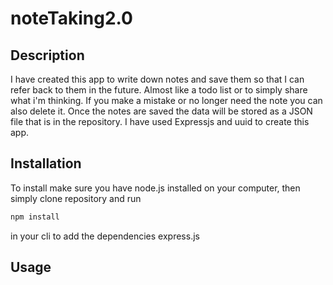 # noteTaking2.0

## Description
I have created this app to write down notes and save them so that I can refer back to them in the future. Almost like a todo list or to simply share what i'm thinking. If you make a mistake or no longer need the note you can also delete it.
Once the notes are saved the data will be stored as a JSON file that is in the repository.
I have used Expressjs and uuid to create this app. 

## Installation
To install make sure you have node.js installed on your computer, then simply clone repository and run 
```md 
npm install 
```
in your cli to add the dependencies express.js

## Usage

